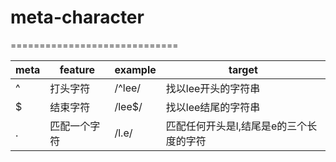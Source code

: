 # meta-character

=============================

meta | feature | example | target
---|---|---|---
^ | 打头字符 | /^lee/  | 找以lee开头的字符串
$ | 结束字符 | /lee$/  | 找以lee结尾的字符串 
. | 匹配一个字符 | /l.e/  | 匹配任何开头是l,结尾是e的三个长度的字符
